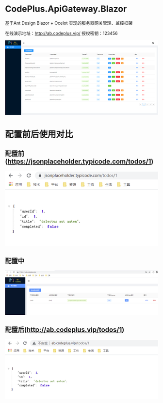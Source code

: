 # CodePlus.ApiGateway.Blazor

基于Ant Design Blazor + Ocelot 实现的服务器网关管理、监控框架

在线演示地址：http://ab.codeplus.vip/ 授权密钥：123456

![演示图片](docs/微信截图_20210304182435.png)

# 配置前后使用对比

## 配置前(https://jsonplaceholder.typicode.com/todos/1)
![image](docs/config1.png)

## 配置中
![image](docs/config3.png)

## 配置后(http://ab.codeplus.vip/todos/1)
![image](docs/config2.png)
